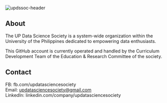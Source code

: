 <!--
**UP-DSSoc/UP-DSSoc** is a ✨ _special_ ✨ repository because its `README.md` (this file) appears on your GitHub profile.

Here are some ideas to get you started:

- 🔭 I’m currently working on ...
- 🌱 I’m currently learning ...
- 👯 I’m looking to collaborate on ...
- 🤔 I’m looking for help with ...
- 💬 Ask me about ...
- 📫 How to reach me: ...
- 😄 Pronouns: ...
- ⚡ Fun fact: ...
-->

![updssoc-header](https://github.com/user-attachments/assets/ae950160-e737-48e4-b2ff-2db647010b14)

## About

The UP Data Science Society is a system-wide organization within the University of the Philippines dedicated to empowering data enthusiasts.

This GitHub account is currently operated and handled by the Curriculum Development Team of the Education & Research Committee of the society.

## Contact

FB: fb.com/updatasciencesociety<br/>
Email: updatasciencesociety@gmail.com<br/>
LinkedIn: linkedin.com/company/updatasciencesociety
